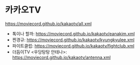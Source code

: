 # 카카오TV
https://moviecord.github.io/kakaotv/all.xml
- 톡이나 할까: https://moviecord.github.io/kakaotv/eanakim.xml
- 찐경규: https://moviecord.github.io/kakaotv/kyungkyulee.xml
- 파이트클럽: https://moviecord.github.io/kakaotv/fightclub.xml
- 더듬이TV <우당탕탕 안테나>: https://moviecord.github.io/kakaotv/antenna.xml
